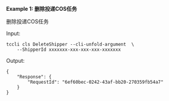 **Example 1: 删除投递COS任务**

删除投递COS任务

Input: 

```
tccli cls DeleteShipper --cli-unfold-argument  \
    --ShipperId xxxxxxx-xxx-xxx-xxx-xxxxxxx
```

Output: 
```
{
    "Response": {
        "RequestId": "6ef60bec-0242-43af-bb20-270359fb54a7"
    }
}
```

